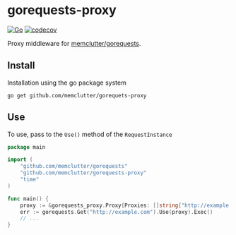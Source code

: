 # gorequests-proxy

[![Go](https://github.com/memclutter/gorequests-proxy/actions/workflows/go.yml/badge.svg)](https://github.com/memclutter/gorequests-proxy/actions/workflows/go.yml)
[![codecov](https://codecov.io/gh/memclutter/gorequests-proxy/branch/main/graph/badge.svg?token=1IWTNCLCAQ)](https://codecov.io/gh/memclutter/gorequests-proxy)

Proxy middleware for [memclutter/gorequests](https://github.com/memclutter/gorequests).

## Install

Installation using the go package system

```shell
go get github.com/memclutter/gorequets-proxy
```

## Use

To use, pass to the `Use()` method of the `RequestInstance`

```go
package main

import (
	"github.com/memclutter/gorequests"
	"github.com/memclutter/gorequests-proxy"
	"time"
)

func main() {
	proxy := &gorequests_proxy.Proxy{Proxies: []string{"http://example.com:5554", "http://user:pass@secure.example.com:33333"}}
	err := gorequests.Get("http://example.com").Use(proxy).Exec()
	// ...
}
```